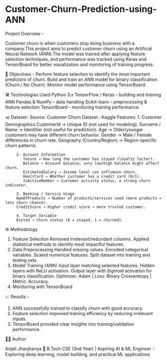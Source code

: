 # Customer-Churn-Prediction-using-ANN
Project Overview -

Customer churn is when customers stop doing business with a company.This project aims to predict customer churn using an Artificial Neural Network (ANN).The model was trained after applying feature selection techniques, and performance was tracked using Keras and TensorBoard for better visualization and monitoring of training progress.

🎯 Objectives -
Perform feature selection to identify the most important predictors of churn.
Build and train an ANN model for binary classification (Churn / No Churn).
Monitor model performance using TensorBoard.

🛠️ Technologies Used
Python 3.x
TensorFlow / Keras – building and training ANN
Pandas & NumPy – data handling
Scikit-learn – preprocessing & feature selection
TensorBoard – monitoring training performance

📊 Dataset-
Source: Customer Churn Dataset : Kaggle
Features: 
         1. Customer Demographics
            CustomerId → Unique ID (not used for modeling).
            Surname / Name → Identifier (not useful for prediction).
            Age → Older/younger customers may have different churn behavior.
            Gender → Male / Female differences in churn rate.
            Geography (Country/Region) → Region-specific churn patterns.

         2. Account Information
            Tenure → How long the customer has stayed (loyalty factor).
            Balance → Account balance; very low/high balance might affect churn.
            EstimatedSalary → Income level can influence churn.
            HasCrCard → Whether customer has a credit card (0/1).
            IsActiveMember → Customer activity status, a strong churn indicator.

         3. Banking / Service Usage
         NumOfProducts → Number of products/services used (more products = less churn chance).
         CreditScore → Higher credit score → more trusted customer.

         4. Target Variable
         Exited → Churn status (0 = stayed, 1 = churned).

⚙️ Methodology
1. Feature Selection
  Removed irrelevant/redundant columns.
  Applied statistical methods to identify most impactful features.
2. Data Preprocessing
  Handled missing values.
  Encoded categorical variables.
  Scaled numerical features.
  Split dataset into training and testing sets.
3. Model Training (ANN)
  Input layer matching selected features.
  Hidden layers with ReLU activation.
  Output layer with Sigmoid activation for binary classification.
  Optimizer: Adam | Loss: Binary Crossentropy | Metric: Accuracy.
4. Monitoring with TensorBoard

📈 Results -
1. ANN successfully trained to classify churn with good accuracy.
2. Feature selection improved training efficiency by reducing irrelevant inputs.
3. TensorBoard provided clear insights into training/validation performance.

👩‍💻 Author

Anjali Jhanjhariya
📍 B.Tech CSE (3nd Year) | Aspiring AI & ML Engineer
💡 Exploring deep learning, model building, and practical ML applications
